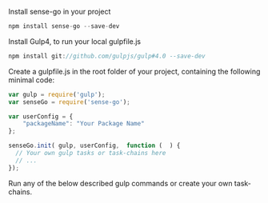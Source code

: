 Install sense-go in your project

```js
npm install sense-go --save-dev
```

Install Gulp4, to run your local gulpfile.js

```js
npm install git://github.com/gulpjs/gulp#4.0 --save-dev
```

Create a gulpfile.js in the root folder of your project, containing the following minimal code:

```js
var gulp = require('gulp');
var senseGo = require('sense-go');

var userConfig = {
	"packageName": "Your Package Name"
};

senseGo.init( gulp, userConfig,  function (  ) {
  // Your own gulp tasks or task-chains here
  // ...
});
```

Run any of the below described gulp commands or create your own task-chains.
